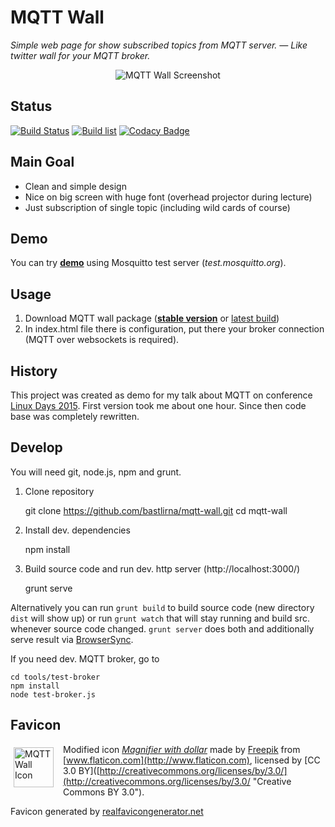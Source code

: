 # MQTT Wall

*Simple web page for show subscribed topics from MQTT server. — Like twitter wall for your MQTT broker.*

<p align="center">
<img src="https://raw.githubusercontent.com/bastlirna/mqtt-wall/master/doc/screenshot.png" alt="MQTT Wall Screenshot">
</p>

## Status

[![Build Status](https://travis-ci.org/bastlirna/mqtt-wall.svg?branch=master)](https://travis-ci.org/bastlirna/mqtt-wall) [![Build list](https://img.shields.io/badge/build-list-lightgray.png)](http://jslab.net/pub/mqtt-wall/) [![Codacy Badge](https://api.codacy.com/project/badge/Grade/c7957e9f6394477cb5d1b13fc66b5561)](https://www.codacy.com/app/horcicaa/mqtt-wall?utm_source=github.com&amp;utm_medium=referral&amp;utm_content=bastlirna/mqtt-wall&amp;utm_campaign=Badge_Grade)

## Main Goal

- Clean and simple design
- Nice on big screen with huge font (overhead projector during lecture)
- Just subscription of single topic (including wild cards of course)

## Demo

You can try **[demo](http://bastlirna.github.io/mqtt-wall/demo/)** using Mosquitto test server (*test.mosquitto.org*).

## Usage

1. Download MQTT wall package (**[stable version](https://github.com/bastlirna/mqtt-wall/releases)** or [latest build](http://jslab.net/pub/mqtt-wall/))
2. In index.html file there is configuration, put there your broker connection (MQTT over websockets is required).

## History

This project was created as demo for my talk about MQTT on conference [Linux Days 2015](https://www.linuxdays.cz/2015/en/). First version took me about one hour. Since then code base was completely rewritten.

## Develop

You will need git, node.js, npm and grunt.

1) Clone repository


	git clone https://github.com/bastlirna/mqtt-wall.git
	cd mqtt-wall

2) Install dev. dependencies

	npm install

3) Build source code and run dev. http server (http://localhost:3000/)

	grunt serve 

Alternatively you can run `grunt build` to build source code (new directory `dist` will show up) or run `grunt watch` that will stay running and build src. whenever source code changed. `grunt server` does both and additionally serve result via [BrowserSync](https://browsersync.io/).

If you need dev. MQTT broker, go to

	cd tools/test-broker
	npm install
	node test-broker.js

## Favicon

<img src="https://raw.githubusercontent.com/bastlirna/mqtt-wall/master/src/style/favicon/android-chrome-192x192.png" alt="MQTT Wall Icon" align="left" style="margin: 5px 15px 5px 5px" width="64" height="64">

Modified icon *[Magnifier with dollar](http://www.flaticon.com/free-icon/magnifier-with-dollar_64654)* made by [Freepik](http://www.freepik.com) from [www.flaticon.com](http://www.flaticon.com), licensed by [CC 3.0 BY]([http://creativecommons.org/licenses/by/3.0/](http://creativecommons.org/licenses/by/3.0/ "Creative Commons BY 3.0").

Favicon generated by [realfavicongenerator.net](https://realfavicongenerator.net/)
